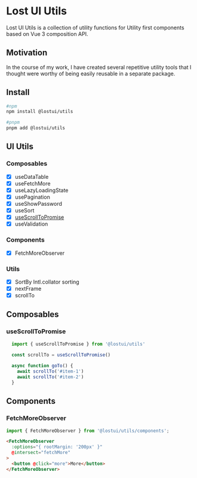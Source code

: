 # Lost UI Utils
Lost UI Utils is a collection of utility functions for Utility first components based on Vue 3 composition API.

## Motivation
In the course of my work, I have created several repetitive utility tools that I thought were worthy of being easily reusable in a separate package.

## Install
```bash
#npm
npm install @lostui/utils

#pnpm
pnpm add @lostui/utils
```
## UI Utils
### Composables

- [x] useDataTable
- [x] useFetchMore
- [x] useLazyLoadingState
- [x] usePagination
- [x] useShowPassword
- [x] useSort
- [x] [useScrollToPromise](#useScrollToPromise)
- [x] useValidation

### Components

- [x] FetchMoreObserver

### Utils

- [x] SortBy Intl.collator sorting
- [x] nextFrame
- [x] scrollTo

## Composables

### useScrollToPromise <a id="useScrollToPromise"></a>
```js
  import { useScrollToPromise } from '@lostui/utils'

  const scrollTo = useScrollToPromise()
  
  async function goTo() {
    await scrollTo('#item-1')
    await scrollTo('#item-2')
  }
```

## Components

### FetchMoreObserver
```js
import { FetchMoreObserver } from '@lostui/utils/components';
```
```html
<FetchMoreObserver
  :options="{ rootMargin: '200px' }"
  @intersect="fetchMore"
>
  <button @click="more">More</button>
</FetchMoreObserver>
```
